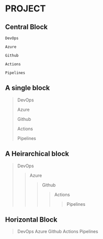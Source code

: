 # PROJECT

## Central Block
>
    DevOps
>
    Azure
>
    Github
>
    Actions
> 
    Pipelines
>

## A single block

> DevOps
> 
> Azure
> 
> Github
> 
> Actions
> 
> Pipelines

## A Heirarchical block

> DevOps
> > Azure
> > > Github
> > > > Actions
> > > > > Pipelines

## Horizontal Block

> DevOps
> Azure
> Github
> Actions
> Pipelines
